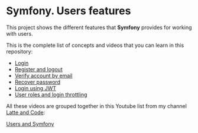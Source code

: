 # Symfony. Users features

This project shows the different features that **Symfony** provides for working with users.

This is the complete list of concepts and videos that you can learn in this repository:

- [Login](https://www.youtube.com/watch?v=qh05YbuBWWY)
- [Register and logout]([https://www.youtube.com/watch?v=GDCfyfWE6Rs])
- [Verify account by email](https://www.youtube.com/watch?v=IczRo-PgYhw&list=PLC8ntN5__iMJGuQHtRaswkAPkMYdtO7me&index=8)
- [Recover password](https://www.youtube.com/watch?v=Dhz4tbLr8uk)
- [Login using JWT](https://www.youtube.com/watch?v=Fnzk7vboKLM)
- [User roles and login throttling](https://www.youtube.com/watch?v=I6BeA5NrP7g)

All these videos are grouped together in this Youtube list from my channel [Latte and Code](https://youtube.com/@latteandcode):

[Users and Symfony](https://www.youtube.com/playlist?list=PLC8ntN5__iMJGuQHtRaswkAPkMYdtO7me)
